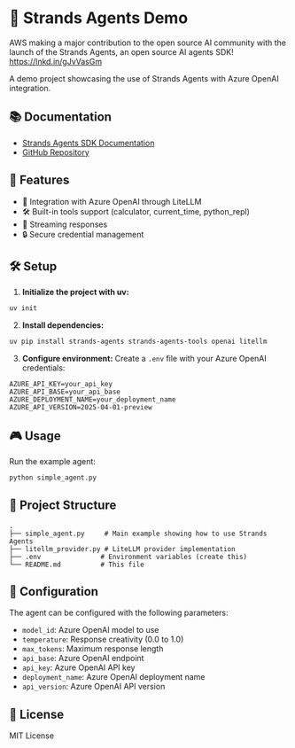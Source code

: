 # 🤖 Strands Agents Demo

AWS making a major contribution to the open source AI community with the launch of the Strands Agents, an open source AI agents SDK! https://lnkd.in/gJvVasGm

A demo project showcasing the use of Strands Agents with Azure OpenAI integration.

## 📚 Documentation

- [Strands Agents SDK Documentation](https://strandsagents.com/0.1.x/)
- [GitHub Repository](https://github.com/strands-agents/sdk-python)

## 🚀 Features

- 🤖 Integration with Azure OpenAI through LiteLLM
- 🛠️ Built-in tools support (calculator, current_time, python_repl)
- 🔄 Streaming responses
- 🔒 Secure credential management

## 🛠️ Setup

1. **Initialize the project with uv:**
```bash
uv init
```

2. **Install dependencies:**
```bash
uv pip install strands-agents strands-agents-tools openai litellm
```

3. **Configure environment:**
Create a `.env` file with your Azure OpenAI credentials:
```env
AZURE_API_KEY=your_api_key
AZURE_API_BASE=your_api_base
AZURE_DEPLOYMENT_NAME=your_deployment_name
AZURE_API_VERSION=2025-04-01-preview
```

## 🎮 Usage

Run the example agent:
```bash
python simple_agent.py
```

## 📁 Project Structure

```
.
├── simple_agent.py     # Main example showing how to use Strands Agents
├── litellm_provider.py # LiteLLM provider implementation
├── .env               # Environment variables (create this)
└── README.md          # This file
```

## 🔧 Configuration

The agent can be configured with the following parameters:
- `model_id`: Azure OpenAI model to use
- `temperature`: Response creativity (0.0 to 1.0)
- `max_tokens`: Maximum response length
- `api_base`: Azure OpenAI endpoint
- `api_key`: Azure OpenAI API key
- `deployment_name`: Azure OpenAI deployment name
- `api_version`: Azure OpenAI API version

## 📝 License

MIT License
